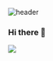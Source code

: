 
![header](https://capsule-render.vercel.app/api?type=waving&color=auto&height=200&section=header&text=capsule%20render&fontSize=90)
### Hi there 👋
<img src="https://img.shields.io/badge/Unity-009473?style=for-the-badge&logo=Unity&logoColor=Red"/>

<!--
**SoexDobin/SoExDobin** is a ✨ _special_ ✨ repository because its `README.md` (this file) appears on your GitHub profile.

Here are some ideas to get you started:

- 🔭 I’m currently working on ...
- 🌱 I’m currently learning ...
- 👯 I’m looking to collaborate on ...
- 🤔 I’m looking for help with ...
- 💬 Ask me about ...
- 📫 How to reach me: ...
- 😄 Pronouns: ...
- ⚡ Fun fact: ...
-->

